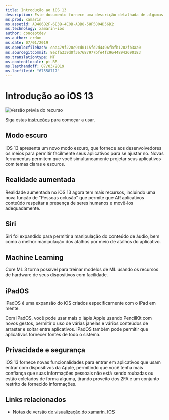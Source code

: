 ```yaml
---
title: Introdução ao iOS 13
description: Este documento fornece uma descrição detalhada de algumas APIs do iOS 13 para visualização do Xamarin, qual versão fornece C# associações.
ms.prod: xamarin
ms.assetid: AB486B2F-6E3B-4E0B-ABB8-58F5804D56D2
ms.technology: xamarin-ios
author: conceptdev
ms.author: crdun
ms.date: 07/01/2019
ms.openlocfilehash: eaa479f220c9cd0115fd2d4496fbfb1202fb3aa0
ms.sourcegitcommit: 8ecfa339d0f3e7687977bfe4fc96448942690183
ms.translationtype: MT
ms.contentlocale: pt-BR
ms.lasthandoff: 07/03/2019
ms.locfileid: "67558717"
---
```

# <a name="introduction-to-ios-13"></a>Introdução ao iOS 13

![Versão prévia do recurso](~/media/shared/preview.png)

Siga estas [instruções](~/ios/platform/ios13/get-started.md) para começar a usar.

## <a name="dark-mode"></a>Modo escuro

iOS 13 apresenta um novo modo escuro, que fornece aos desenvolvedores os meios para permitir facilmente seus aplicativos para se ajustar no. Novas ferramentas permitem que você simultaneamente projetar seus aplicativos com temas claras e escuros.

## <a name="augmented-reality"></a>Realidade aumentada

Realidade aumentada no iOS 13 agora tem mais recursos, incluindo uma nova função de "Pessoas oclusão" que permite que AR aplicativos conteúdo respeitar a presença de seres humanos e movê-los adequadamente.

## <a name="siri"></a>Siri

Siri foi expandido para permitir a manipulação do conteúdo de áudio, bem como a melhor manipulação dos atalhos por meio de atalhos do aplicativo.

## <a name="machine-learning"></a>Machine Learning

Core ML 3 torna possível para treinar modelos de ML usando os recursos de hardware de seus dispositivos com facilidade.

## <a name="ipados"></a>iPadOS

iPadOS é uma expansão do iOS criados especificamente com o iPad em mente.

Com iPadOS, você pode usar mais o lápis Apple usando PencilKit com novos gestos, permitir o uso de várias janelas e vários conteúdos de arrastar e soltar entre aplicativos. iPadOS também pode permitir que aplicativos fornecer fontes de todo o sistema.

## <a name="privacy-and-security"></a>Privacidade e segurança

iOS 13 fornece novas funcionalidades para entrar em aplicativos que usam entrar com dispositivos da Apple, permitindo que você tenha mais confiança que suas informações pessoais não está sendo roubadas ou estão coletados de forma alguma, tirando proveito dos 2FA e um conjunto restrito de fornecido informações.

## <a name="related-links"></a>Links relacionados

- [Notas de versão de visualização do xamarin. IOS](/xamarin/ios/release-notes/12/12.99)
